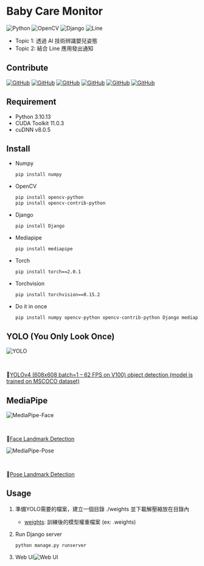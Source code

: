 # Baby Care Monitor

![Python](https://img.shields.io/badge/python-3670A0?style=for-the-badge&logo=python&logoColor=ffdd54) ![OpenCV](https://img.shields.io/badge/OpenCV-27338e?style=for-the-badge&logo=OpenCV&logoColor=white) ![Django](https://img.shields.io/badge/Django-092E20?style=for-the-badge&logo=django&logoColor=green) ![Line](https://img.shields.io/badge/Line-00C300?style=for-the-badge&logo=line&logoColor=white)

- Topic 1: 透過 AI 技術辨識嬰兒姿態
- Topic 2: 結合 Line 應用發出通知

## Contribute

[![GitHub](https://badgen.net/badge/icon/YunTW?icon=github&label)](https://github.com/YunTW) [![GitHub](https://badgen.net/badge/icon/BradyFan?icon=github&label)](https://github.com/BradyFan) [![GitHub](https://badgen.net/badge/icon/BrianLiu?icon=github&label)](https://github.com/brianvan555) [![GitHub](https://badgen.net/badge/icon/Uricorn?icon=github&label)](https://github.com/Uricorn99) [![GitHub](https://badgen.net/badge/icon/IvanHsiao?icon=github&label)](https://github.com/IvanHsiao29) [![GitHub](https://badgen.net/badge/icon/Jelly?icon=github&label)](https://github.com/Jelley123)

## Requirement

- Python 3.10.13
- CUDA Toolkit 11.0.3
- cuDNN v8.0.5

## Install

- Numpy
  
  ```bash
  pip install numpy
  ```

- OpenCV

  ```bash
  pip install opencv-python
  pip install opencv-contrib-python
  ```

- Django

  ```bash
  pip install Django
  ```

- Mediapipe
  
  ```bash
  pip install mediapipe
  ```

- Torch
  
  ```bash
  pip install torch==2.0.1
  ```

- Torchvision

  ```bash
  pip install torchvision==0.15.2
  ```

- Do it in once

  ```bash
  pip install numpy opencv-python opencv-contrib-python Django mediapipe torch==2.0.1 torchvision==0.15.2
  ```

## YOLO (You Only Look Once)

![YOLO](https://miro.medium.com/v2/resize:fit:2792/format:webp/1*Co8xD0IWPaBiWr-Xfu38dw.jpeg)

<br>

:link:[YOLOv4 (608x608 batch=1 – 62 FPS on V100) object detection (model is trained on MSCOCO dataset)](https://alexeyab84.medium.com/yolov4-the-most-accurate-real-time-neural-network-on-ms-coco-dataset-73adfd3602fe)

## MediaPipe

![MediaPipe-Face](https://developers.google.com/static/mediapipe/images/solutions/examples/face_landmarker_720.png)

<br>

:link:[Face Landmark Detection](https://mediapipe-studio.webapps.google.com/demo/face_landmarker)

![MediaPipe-Pose](https://developers.google.com/static/mediapipe/images/solutions/examples/pose_detector_720.png)

<br>

:link:[Pose Landmark Detection](https://mediapipe-studio.webapps.google.com/demo/pose_landmarker)

## Usage

1. 準備YOLO需要的檔案，建立一個目錄 ./weights 並下載解壓縮放在目錄內

   - [weights](https://drive.google.com/drive/folders/1RxjkyTuoJ6ESHTZqOCaTNsD5cBGrgN4s?usp=drive_link): 訓練後的模型權重檔案 (ex: .weights)

2. Run Django server

   ```bash
   python manage.py runserver
   ```

3. Web UI![Web UI](./img/WebUI.png)
